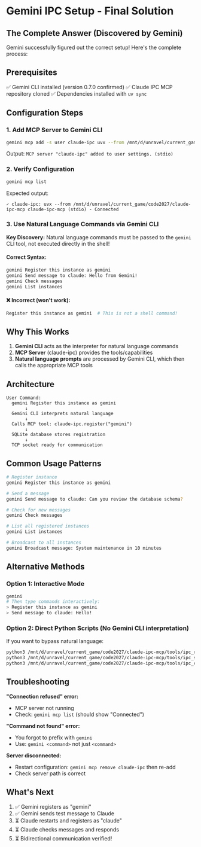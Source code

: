 # Gemini IPC Setup - Final Solution

## The Complete Answer (Discovered by Gemini)

Gemini successfully figured out the correct setup! Here's the complete process:

## Prerequisites
✅ Gemini CLI installed (version 0.7.0 confirmed)
✅ Claude IPC MCP repository cloned
✅ Dependencies installed with `uv sync`

## Configuration Steps

### 1. Add MCP Server to Gemini CLI
```bash
gemini mcp add -s user claude-ipc uvx --from /mnt/d/unravel/current_game/code2027/claude-ipc-mcp claude-ipc-mcp
```

Output: `MCP server "claude-ipc" added to user settings. (stdio)`

### 2. Verify Configuration
```bash
gemini mcp list
```

Expected output:
```
✓ claude-ipc: uvx --from /mnt/d/unravel/current_game/code2027/claude-ipc-mcp claude-ipc-mcp (stdio) - Connected
```

### 3. Use Natural Language Commands via Gemini CLI

**Key Discovery:** Natural language commands must be passed to the `gemini` CLI tool, not executed directly in the shell!

#### Correct Syntax:
```bash
gemini Register this instance as gemini
gemini Send message to claude: Hello from Gemini!
gemini Check messages
gemini List instances
```

#### ❌ Incorrect (won't work):
```bash
Register this instance as gemini  # This is not a shell command!
```

## Why This Works

1. **Gemini CLI** acts as the interpreter for natural language commands
2. **MCP Server** (claude-ipc) provides the tools/capabilities
3. **Natural language prompts** are processed by Gemini CLI, which then calls the appropriate MCP tools

## Architecture

```
User Command:
  gemini Register this instance as gemini
       ↓
  Gemini CLI interprets natural language
       ↓
  Calls MCP tool: claude-ipc.register("gemini")
       ↓
  SQLite database stores registration
       ↓
  TCP socket ready for communication
```

## Common Usage Patterns

```bash
# Register instance
gemini Register this instance as gemini

# Send a message
gemini Send message to claude: Can you review the database schema?

# Check for new messages
gemini Check messages

# List all registered instances
gemini List instances

# Broadcast to all instances
gemini Broadcast message: System maintenance in 10 minutes
```

## Alternative Methods

### Option 1: Interactive Mode
```bash
gemini
# Then type commands interactively:
> Register this instance as gemini
> Send message to claude: Hello!
```

### Option 2: Direct Python Scripts (No Gemini CLI interpretation)
If you want to bypass natural language:
```bash
python3 /mnt/d/unravel/current_game/code2027/claude-ipc-mcp/tools/ipc_register.py gemini
python3 /mnt/d/unravel/current_game/code2027/claude-ipc-mcp/tools/ipc_send.py claude "Hello!"
python3 /mnt/d/unravel/current_game/code2027/claude-ipc-mcp/tools/ipc_check.py
```

## Troubleshooting

**"Connection refused" error:**
- MCP server not running
- Check: `gemini mcp list` (should show "Connected")

**"Command not found" error:**
- You forgot to prefix with `gemini`
- Use: `gemini <command>` not just `<command>`

**Server disconnected:**
- Restart configuration: `gemini mcp remove claude-ipc` then re-add
- Check server path is correct

## What's Next

1. ✅ Gemini registers as "gemini"
2. ✅ Gemini sends test message to Claude
3. ⏳ Claude restarts and registers as "claude"
4. ⏳ Claude checks messages and responds
5. ⏳ Bidirectional communication verified!
